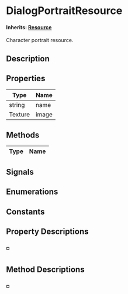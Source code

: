 # DialogPortraitResource
#### **Inherits:** [Resource]()

Character portrait resource.

## Description
## Properties
Type|Name
---|---
string|name
Texture|image
## Methods
Type|Name
---|---
## Signals
## Enumerations
## Constants
## Property Descriptions
### ◽ 
## Method Descriptions
### ◽ 